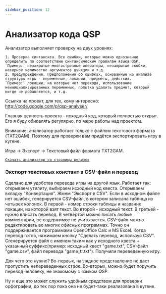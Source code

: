 ```yaml
---
sidebar_position: 12
---
```


# Анализатор кода QSP
<!-- [:informarch_analyzer_qsp] -->

Анализатор выполняет проверку на двух уровнях:

	1. Проверка синтаксиса. Все ошибки, которые можно однозначно определить по соответствию синтаксическим правилам языка QSP.
	`Пример:` незакрытые многострочные операторы, незакрытые скобки, неверное количество аргументов функции и т.д.
	2. Предупреждения. Предположения об ошибках, основанные на анализе структуры игры - переменные, локации, предметы, действия.
	`Пример:` локации, на которые нет перехода, использование неинициализированных переменных, попытка удалить предмет, который нигде не добавляется, и т.д.

Ссылка на проект, для тех, кому интересно: http://code.google.com/p/qsp-analyser/

Главная ценность проекта - исходный код, который полностью открыт. Его я буду обновлять регулярно, по мере работы над проектом.

Внимание: анализатор работает только с файлом текстового формата (TXT2GAM). Поэтому для проверки вам придётся экспортировать игру в кугене.

Игра -> Экспорт -> Текстовый файл формата TXT2GAM.

[`Скачать анализатор со страницы релизов`](https://code.google.com/archive/p/qsp-analyser/downloads)

### Экспорт текстовых констант в CSV-файл и перевод

Сделано для удобства перевода игры на другой язык. Работает так: открываем утилиту, выбираем исходный код квеста. Открываем вкладку "Конвертация". Жмем "Экспорт в CSV". Если в исходном файле нет ошибок, генерируется CSV-файл, в котором записана таблица из четырех колонок. В первой - номер строки таблицы и название локации, из которой взят текст. Во второй - исходный текст. В третьей - нужно вписать перевод. В четвертой можно писать любые комментарии, ее содержимое не учитывается.
CSV-файл можно редактировать во многих офисных программах. Точно он поддерживается программами OpenOffice Calc и MS Excel. Когда перевод готов, нажимаем кнопку "Сделать перевод, используя CSV". Сгенерируется файл с именем таким как у исходного квеста + указанный суффикс(пример: исходный квест "game.txt", CSV-файл "game.csv", файл перевода "game_tr.txt"). Получили переведенную игру.

Для чего это нужно? Во-первых, наглядное представление не даст пропустить непереведенных строк.
Во-вторых, можно будет поручить перевод человеку, не знакомому с языком QSP.

Ну и еще это может служить удобным средством для проверки орфографии, до тех пор пока она не будет-таки реализована в кугене.

